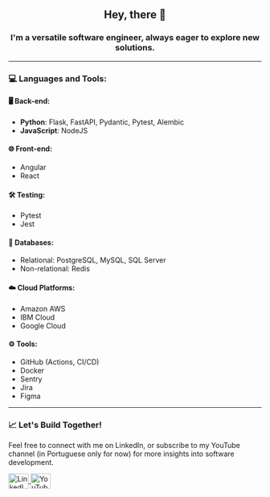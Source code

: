 <h2 align="center">Hey, there 👋</h1>
<h3 align="center">I'm a versatile software engineer, always eager to explore new solutions.</h3>

---

<h3 align="left">💻 Languages and Tools:</h3>

#### 🖥️ **Back-end:**
- **Python**: Flask, FastAPI, Pydantic, Pytest, Alembic  
- **JavaScript**: NodeJS  

#### 🌐 **Front-end:**
- Angular  
- React  

#### 🛠️ **Testing:**
- Pytest  
- Jest  

#### 📂 **Databases:**
- Relational: PostgreSQL, MySQL, SQL Server  
- Non-relational: Redis  

#### ☁️ **Cloud Platforms:**
- Amazon AWS  
- IBM Cloud  
- Google Cloud  

#### ⚙️ **Tools:**
- GitHub (Actions, CI/CD)  
- Docker  
- Sentry  
- Jira  
- Figma  

---

<h3 align="left">📈 Let's Build Together!</h3>
<p align="left">Feel free to connect with me on LinkedIn, or subscribe to my YouTube channel (in Portuguese only for now) for more insights into software development.</p>
<p align="left">
  <a href="https://linkedin.com/in/herickwilke" target="_blank">
    <img align="center" src="https://raw.githubusercontent.com/rahuldkjain/github-profile-readme-generator/master/src/images/icons/Social/linked-in-alt.svg" alt="LinkedIn - Herick Wilke" height="30" width="40" />
  </a>
  <a href="https://www.youtube.com/c/herickwilke" target="_blank">
    <img align="center" src="https://raw.githubusercontent.com/rahuldkjain/github-profile-readme-generator/master/src/images/icons/Social/youtube.svg" alt="YouTube - Herick Wilke" height="30" width="40" />
  </a>
</p>
